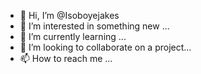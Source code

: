 - 👋 Hi, I’m @Isoboyejakes
- 👀 I’m interested in something new ...
- 🌱 I’m currently learning ...
- 💞️ I’m looking to collaborate on a project...
- 📫 How to reach me ...

<!---
Isoboyejakes/Isoboyejakes is a ✨ special ✨ repository because its `README.md` (this file) appears on your GitHub profile.
You can click the Preview link to take a look at your changes.
--->
